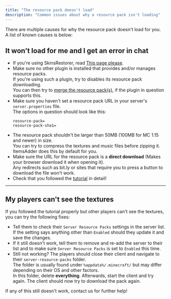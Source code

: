 ```yaml
---
title: "The resource pack doesn't load"
description: "Common issues about why a resource pack isn't loading"
---
```


There are multiple causes for why the resource pack doesn't load for you.  
A list of known causes is below:

## It won't load for me and I get an error in chat

- If you're using SkinsRestorer, read [This page please](/usage/compatability/skinsrestorer.md).
- Make sure no other plugin is installed that provides and/or manages resource packs.  
  If you're using such a plugin, try to disables its resource pack downloading.  
  You can then try to [merge the resource pack(s)](/usage/merge-resource-packs.md), if the plugin in question supports this.
- Make sure you haven't set a resource pack URL in your server's `server.properties` file.  
  The options in question should look like this:  
  ```properties
  resource-pack=
  resource-pack-sha1=
  ```
- The resource pack shouldn't be larger than 50MB (100MB for MC 1.15 and newer) in size.  
  You can try to compress the textures and music files before zipping it. ItemsAdder does this by default for you.
- Make sure the URL for the resource pack is a **direct download** (Makes your browser download it when opening it).  
  Any redirects such as bit.ly or sites that require you to press a button to download the file won't work.
- Check that you followed the [tutorial](/getting-started/first-install.md) in detail!

----

## My players can't see the textures

If you followed the tutorial properly but other players can't see the textures, you can try the following fixes:

- Tell them to check their `Server Resource Packs` settings in the server list.  
  If the setting says anything other than `Enabled` should they update it and save the changes.
- If it still doesn't work, tell them to remove and re-add the server to their list and to make sure `Server Resource Packs` is set to `Enabled` this time.
- Still not working? The players should close their client and navigate to their `server-resource-packs` folder.  
  The folder is usually found under `%appdata%/.minecraft/` but may differ depending on their OS and other factors.  
  In this folder, delete **everything**. Afterwards, start the client and try again. The client should now try to download the pack again.

If any of this still doesn't work, contact us for further help!